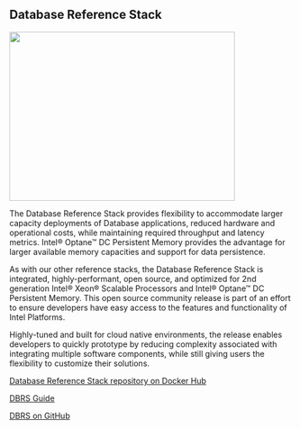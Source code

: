 ## Database Reference Stack

<img src="https://clearlinux.org/sites/default/files/DBRS_Cassandra_Single_s20_0.png" width="400" height="300" />

The Database Reference Stack provides flexibility to accommodate larger capacity deployments of Database applications, reduced hardware and operational costs, while maintaining required throughput and latency metrics. Intel® Optane™ DC Persistent Memory provides the advantage for larger available memory capacities and support for data persistence.

As with our other reference stacks, the Database Reference Stack is integrated, highly-performant, open source, and optimized for 2nd generation Intel® Xeon® Scalable Processors and Intel® Optane™ DC Persistent Memory. This open source community release is part of an effort to ensure developers have easy access to the features and functionality of Intel Platforms.

Highly-tuned and built for cloud native environments, the release enables developers to quickly prototype by reducing complexity associated with integrating multiple software components, while still giving users the flexibility to customize their solutions.




[Database Reference Stack repository on Docker Hub]()

[DBRS Guide]()

[DBRS on GitHub]()
